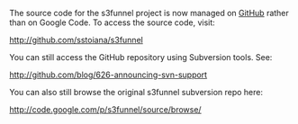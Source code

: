 The source code for the s3funnel project is now managed on [GitHub](http://github.com) rather than on Google Code. To access the source code, visit:

http://github.com/sstoiana/s3funnel

You can still access the GitHub repository using Subversion tools. See:

http://github.com/blog/626-announcing-svn-support

You can also still browse the original s3funnel subversion repo here:

http://code.google.com/p/s3funnel/source/browse/